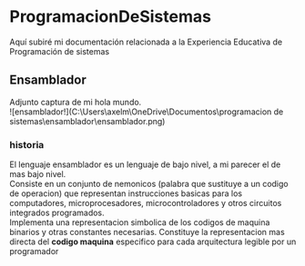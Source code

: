 # ProgramacionDeSistemas
Aquí subiré mi documentación relacionada a la Experiencia Educativa de Programación de sistemas 
## Ensamblador
Adjunto captura de mi hola mundo.    
![ensamblador!](C:\Users\axelm\OneDrive\Documentos\programacion de sistemas\ensamblador\ensamblador.png)
### historia 
El lenguaje ensamblador es un lenguaje de bajo nivel, a mi parecer el de mas bajo nivel.<br> 
Consiste en un conjunto de nemonicos (palabra que sustituye a un codigo de operacion) que representan instrucciones basicas para los computadores, microprocesadores, microcontroladores y otros circuitos integrados programados.<br>
Implementa una representacion simbolica de los codigos de maquina binarios y otras constantes necesarias. Constituye la representacion mas directa del __codigo maquina__ especifico para cada arquitectura legible por un programador     
